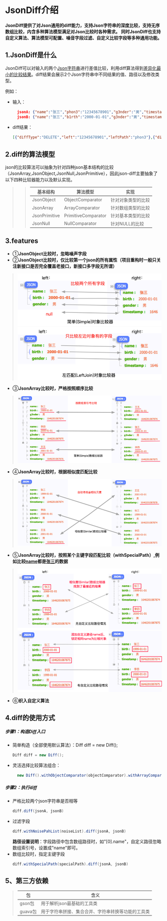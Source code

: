 
JsonDiff介绍
=================
#### JsonDiff提供了对Json通用的diff能力，支持Json字符串的深度比较，支持无序数组比较，内含多种算法模型满足对Json比较时各种需求。 同时JsonDiff也支持自定义算法、算法模型可配置、噪音字段过滤、自定义比较字段等多种通用功能。

## 1.JsonDiff是什么

JsonDiff可以对输入的两个<u>Json字符串</u>进行差值比较，利用diff算法得到<u>差异化最小的比较结果</u>。diff结果会展示2个Json字符串中不同结果的值、路径以及修改类型。

例如：
- 输入：
  ```json 
    jsonA: {"name":"张三","phon3":"12345678901","g3nder":"男","timestamp":"1646201087874"}
    jsonB: {"name":"张三","b1rth":"2000-01-01","g3nder":"男","timestamp":"1646201087875"}
  ```
- diff结果：
    ```json
    [{"diffType":"DELETE","left":"12345678901","leftPath":"phon3"},{"diffType":"MODIFY","left":"1646201087874","right":"1646201087875","leftPath":"timestamp","rightPath":"timestamp"},{"diffType":"ADD","right":"2000-01-01","rightPath":"b1rth"}]
    ```

## 2.diff的算法模型

json的比较算法可以抽象为针对四种json基本结构的比较（JsonArray,JsonObject,JsonNull,JsonPrimitive），因此json-diff主要抽象了以下四种比较器能力以及默认实现。

>> |  基本结构   | 算法模型 |  实现  |
>> |  ----  | ---- |----  |
>> | JsonObject  |ObjectComparator | 针对对象类型的比较  |
>> | JsonArray  | ArrayComparator | 针对数组类型的比较  |
>> | JsonPrimitive |PrimitiveComparator |  针对基本类型的比较|
>> | JsonNull  |NullComparator  | 针对NULL的比较   |

## 3.features

- ①**JsonObject比较时，忽略噪声字段**
- ②**JsonObject比较时，仅比较第一个json的所有属性（项目重构时一般只关注新接口是否完全覆盖老接口，新接口多字段无所谓）**
> ![SimpleObject](docs/img/SimpleObject.png "SimpleObject")  
  ![LeftJoin](docs/img/LeftJoinObject.png "LeftJoin")
- ③**JsonArray比较时，严格按照顺序比较**
>  ![SimpleObject](docs/img/SimpleArray.png "SimpleObject")
- ④**JsonArray比较时，根据相似度匹配比较**
> ![LeftJoin](docs/img/SimilarArray.png "LeftJoin")
- ⑤**JsonArray比较时，按照某个主键字段匹配比较（withSpecialPath）,例如比较<u>name</u>都是<u>张三</u>的数据**
> ![SimpleObject](docs/img/SmilarArray-SpecialPathArray.png "SimpleObject")  
  ![LeftJoin](docs/img/SpecialPathArray.png "LeftJoin")  
- ⑥**织入自定义算法**


## 4.diff的使用方式

##### 步骤1：构造Diff入口
- 简单构造（全部使用默认算法）：Diff diff = new Diff();
    ```java
    Diff diff = new Diff();
    ```
- 灵活选择比较算法组合：
  ```java
    new Diff().withObjectComparator(objectComparator).withArrayComparator(arrayComparator).withPrimitiveAlgorithm(primitiveComparator).withNullComparator(nullComparator)
  ```
##### 步骤2：执行diff
    
- 严格比较两个json字符串是否相等
    ```java
    diff.diff(jsonA, jsonB)
    ```
- 过滤字段
    ```java
    diff.withNoisePahList(noiseList).diff(jsonA, jsonB)
    ```
    **路径设置说明**：字段路径中包含数组路径时，如"[0].name"，自定义路径忽略数组索引号，设置成"name"即可。
- 数组比较时，指定主键字段
    ```java
    diff.withSpecialPath(specialPath).diff(jsonA, jsonB)
    ```

5、第三方依赖
-----------------
>
> |  包   | 含义  |
> |  ----  | ----  |
> | gson包  | 用于解析json最基础的工具类 |
> | guava包  | 用于字符串拼接、集合合并、字符串转换等功能的工具类 |
